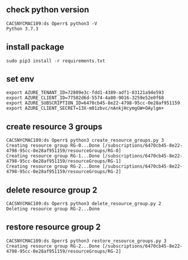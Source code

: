 ## check python version
```
CACSNYCMAC109:ds Operr$ python3 -V
Python 3.7.3
```
## install package
```
sudo pip3 install -r requirements.txt 
```

## set env
```
export AZURE_TENANT_ID=72809e3c-fdd1-4389-adf1-83121a94e593
export AZURE_CLIENT_ID=77502d6d-5574-4a80-9016-3259e52e0f68
export AZURE_SUBSCRIPTION_ID=6470cb45-8e22-4798-95cc-0e28af951159
export AZURE_CLIENT_SECRET=13X-m01zbvc/nAnkjHcymgGW+OAylgm+
```

## create resource 3 groups
```
CACSNYCMAC109:ds Operr$ python3 create_resource_groups.py 3
Creating resource group RG-0...Done [/subscriptions/6470cb45-8e22-4798-95cc-0e28af951159/resourceGroups/RG-0]
Creating resource group RG-1...Done [/subscriptions/6470cb45-8e22-4798-95cc-0e28af951159/resourceGroups/RG-1]
Creating resource group RG-2...Done [/subscriptions/6470cb45-8e22-4798-95cc-0e28af951159/resourceGroups/RG-2]
```

## delete resource group 2
```
CACSNYCMAC109:ds Operr$ python3 delete_resource_group.py 2
Deleting resource group RG-2...Done
```

## restore resource group 2
```
CACSNYCMAC109:ds Operr$ python3 restore_resource_groups.py 3
Creating resource group RG-2...Done [/subscriptions/6470cb45-8e22-4798-95cc-0e28af951159/resourceGroups/RG-2]
```
